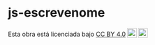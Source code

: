 # js-escrevenome

<p xmlns:cc="http://creativecommons.org/ns#" >Esta obra está licenciada bajo <a href="https://creativecommons.org/licenses/by/4.0/?ref=chooser-v1" target="_blank" rel="licencia noopener noreferrer" style="display:inline-block;">CC BY 4.0<img style="height:22px!important;margin-left:3px;vertical-align:text-bottom;" src="https://mirrors.creativecommons.org/presskit/icons/cc.svg?ref=chooser-v1" alt=""><img style="height:22px!important;margin-left:3px;vertical-align:text-bottom;" src="https://mirrors.creativecommons.org/presskit/icons/by.svg?ref=chooser-v1" alt=""></a></p>
